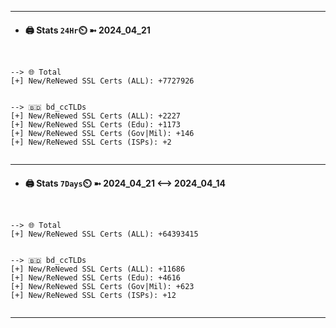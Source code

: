 

---
- #### 🖨️ **Stats** `24Hr`⏲️ ➼ 2024_04_21
```console


--> 🌐 Total
[+] New/ReNewed SSL Certs (ALL): +7727926


--> 🇧🇩 bd_ccTLDs
[+] New/ReNewed SSL Certs (ALL): +2227
[+] New/ReNewed SSL Certs (Edu): +1173
[+] New/ReNewed SSL Certs (Gov|Mil): +146
[+] New/ReNewed SSL Certs (ISPs): +2


```

---
- #### 🖨️ **Stats** `7Days`⏲️ ➼ 2024_04_21 <--> 2024_04_14
```console


--> 🌐 Total
[+] New/ReNewed SSL Certs (ALL): +64393415


--> 🇧🇩 bd_ccTLDs
[+] New/ReNewed SSL Certs (ALL): +11686
[+] New/ReNewed SSL Certs (Edu): +4616
[+] New/ReNewed SSL Certs (Gov|Mil): +623
[+] New/ReNewed SSL Certs (ISPs): +12


```

---

